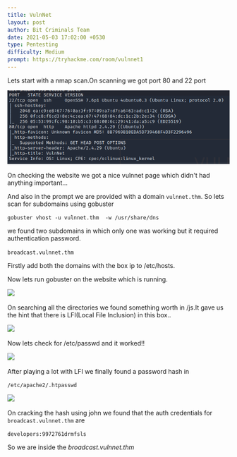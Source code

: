 ```yaml
---
title: VulnNet
layout: post
author: Bit Criminals Team
date: 2021-05-03 17:02:00 +0530
type: Pentesting
difficulty: Medium
prompt: https://tryhackme.com/room/vulnnet1
---
```


Lets start with a nmap scan.On scanning we got port 80 and 22 port 

![](/images/D4rkDemian/vulnet.png)

On checking the website we got a nice vulnnet page which didn't had anything important...

And also in the prompt we are provided with a domain `vulnnet.thm`. So lets scan for subdomains using gobuster 

```shell
gobuster vhost -u vulnnet.thm  -w /usr/share/dns 
```

we found two subdomains in which only one was working but it required authentication password.

```broadcast.vulnnet.thm```

Firstly add both the domains with the box ip to /etc/hosts.

Now lets run gobuster on the website which is running.

![](/images/D4rkDemian/vulnet2.png)

On searching all the directories we found something worth in /js.It gave us the hint that there is LFI(Local File Inclusion) in this box..

![](/images/D4rkDemian/vulnet3.png)

Now lets check for /etc/passwd and it worked!!

![](/images/vulnet4.png)

After playing a lot with LFI we finally found a password hash in 
```
/etc/apache2/.htpasswd
```
![](/images/D4rkDemian/vulnet5.png)

On cracking the hash using john we found that the auth credentials for `broadcast.vulnnet.thm` are 

```
developers:9972761drmfsls
```

So we are inside the *broadcast.vulnnet.thm*

